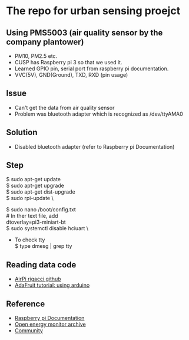 # The repo for urban sensing proejct

## Using PMS5003 (air quality sensor by the company plantower)
- PM10, PM2.5 etc.
- CUSP has Raspberry pi 3 so that we used it.
- Learned GPIO pin, serial port from raspberry pi documentation.
- VVC(5V), GND(Ground), TXD, RXD (pin usage)

## Issue
- Can't get the data from air quality sensor
- Problem was bluetooth adapter which is recognized as /dev/ttyAMA0

## Solution
- Disabled bluetooth adapter (refer to Raspberry pi Documentation)

## Step
$ sudo apt-get update \
$ sudo apt-get upgrade \
$ sudo apt-get dist-upgrade \
$ sudo rpi-update \

$ sudo nano /boot/config.txt \
\# In ther text file, add \
dtoverlay=pi3-miniart-bt \
$ sudo systemctl disable hciuart \
* To check tty \
$ type dmesg | grep tty

## Reading data code
- [AirPi rigacci github](https://github.com/RigacciOrg/AirPi)
- [AdaFruit tutorial: using arduino](https://github.com/adafruit/Adafruit-Raspberry-Pi-Python-Code)

## Reference
- [Raspberry pi Documentation](https://www.raspberrypi.org/documentation/configuration/uart.md)
- [Open energy monitor archive](https://openenergymonitor.org/forum-archive/node/12311.html)
- [Community](https://community.home-assistant.io/t/using-bluetooth-and-dtoverlay-pi3-miniuart-bt/63971)
